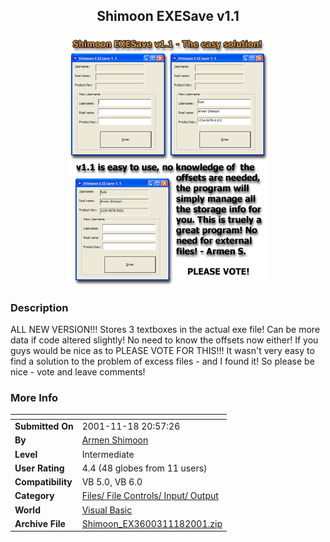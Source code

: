 ﻿<div align="center">

## Shimoon EXESave v1\.1

<img src="PIC20011118230212147.gif">
</div>

### Description

ALL NEW VERSION!!! Stores 3 textboxes in the actual exe file! Can be more data if code altered slightly! No need to know the offsets now either! If you guys would be nice as to PLEASE VOTE FOR THIS!!! It wasn't very easy to find a solution to the problem of excess files - and I found it! So please be nice - vote and leave comments!
 
### More Info
 


<span>             |<span>
---                |---
**Submitted On**   |2001-11-18 20:57:26
**By**             |[Armen Shimoon](https://github.com/Planet-Source-Code/PSCIndex/blob/master/ByAuthor/armen-shimoon.md)
**Level**          |Intermediate
**User Rating**    |4.4 (48 globes from 11 users)
**Compatibility**  |VB 5\.0, VB 6\.0
**Category**       |[Files/ File Controls/ Input/ Output](https://github.com/Planet-Source-Code/PSCIndex/blob/master/ByCategory/files-file-controls-input-output__1-3.md)
**World**          |[Visual Basic](https://github.com/Planet-Source-Code/PSCIndex/blob/master/ByWorld/visual-basic.md)
**Archive File**   |[Shimoon\_EX3600311182001\.zip](https://github.com/Planet-Source-Code/armen-shimoon-shimoon-exesave-v1-1__1-29001/archive/master.zip)









